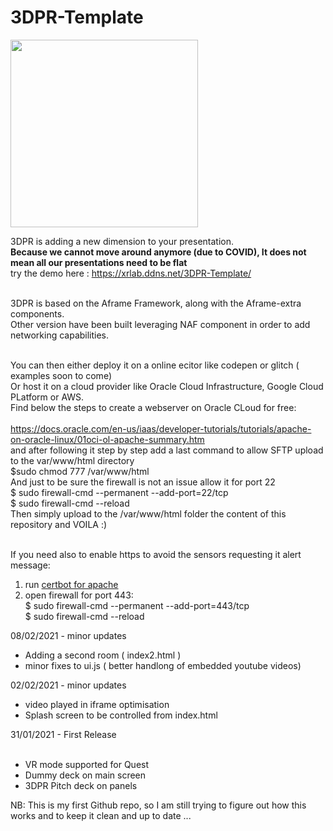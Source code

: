 # 3DPR-Template<br/>

<img align="center" src="/img/Capture.PNG" width="300px" />

3DPR is adding a new dimension to your presentation.<br/>
<b>Because we cannot move around anymore (due to COVID), It does not mean all our presentations need to be flat</b><br/>
 try the demo here : https://xrlab.ddns.net/3DPR-Template/ <br/><br/>

3DPR is based on the Aframe Framework, along with the Aframe-extra components.<br/>
Other version have been built leveraging NAF component in order to add networking capabilities.<br/><br/>

You can then either deploy it on a online ecitor like codepen or glitch ( examples soon to come)<br/>
Or host it on a cloud provider like Oracle Cloud Infrastructure, Google Cloud PLatform or AWS.<br/>
Find below the steps to create a webserver on Oracle CLoud for free:<br/><br/>
https://docs.oracle.com/en-us/iaas/developer-tutorials/tutorials/apache-on-oracle-linux/01oci-ol-apache-summary.htm<br/>
and after following it step by step add a last command to allow SFTP upload to the var/www/html directory<br/>
$sudo chmod 777 /var/www/html<br/>
And just to be sure the firewall is not an issue allow it for port 22<br/>
$ sudo firewall-cmd --permanent --add-port=22/tcp<br/>
$ sudo firewall-cmd --reload<br/>
Then simply upload to the /var/www/html folder the content of this repository and VOILA :)<br/><br/>

If you need also to enable https to avoid the sensors requesting it alert message:<br/>
1) run <a href="https://certbot.eff.org/lets-encrypt/centosrhel7-apache">certbot for apache</a><br/>
2) open firewall for port 443:<br/>
$ sudo firewall-cmd --permanent --add-port=443/tcp<br/>
$ sudo firewall-cmd --reload<br/>

08/02/2021 - minor updates <br/>
* Adding a second room ( index2.html )<br/>
* minor fixes to ui.js ( better handlong of embedded youtube videos)<br/>

02/02/2021 - minor updates<br/>
* video played in iframe optimisation
* Splash screen to be controlled from index.html

31/01/2021 - First Release<br/><br/>
* VR mode supported for Quest
* Dummy deck on main screen
* 3DPR Pitch deck on panels
 
NB: This is my first Github repo, so I am still trying to figure out how this works and to keep it clean and up to date ...<br/>
